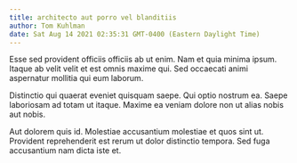 ```yaml
---
title: architecto aut porro vel blanditiis
author: Tom Kuhlman
date: Sat Aug 14 2021 02:35:31 GMT-0400 (Eastern Daylight Time)
---
```

Esse sed provident officiis officiis ab ut enim. Nam et quia minima ipsum. Itaque ab velit velit et est omnis maxime qui. Sed occaecati animi aspernatur mollitia qui eum laborum.

 Distinctio qui quaerat eveniet quisquam saepe. Qui optio nostrum ea. Saepe laboriosam ad totam ut itaque. Maxime ea veniam dolore non ut alias nobis aut nobis.

 Aut dolorem quis id. Molestiae accusantium molestiae et quos sint ut. Provident reprehenderit est rerum ut dolor distinctio tempora. Sed fuga accusantium nam dicta iste et.